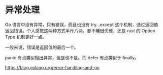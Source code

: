 # 异常处理

Go 语言中没有异常，只有错误，而且也没有 try...except 这个机制，通过返回值返回错误。个人感觉这两种方式半斤八两，都不睡很优雅，还是 rust 的 Option Type 机制更好一点。

一般来说，错误是返回值的最后一个。

panic 有点类似抛出异常，但是也不是。而 defer 有点类似于 finally。

https://blog.golang.org/error-handling-and-go
